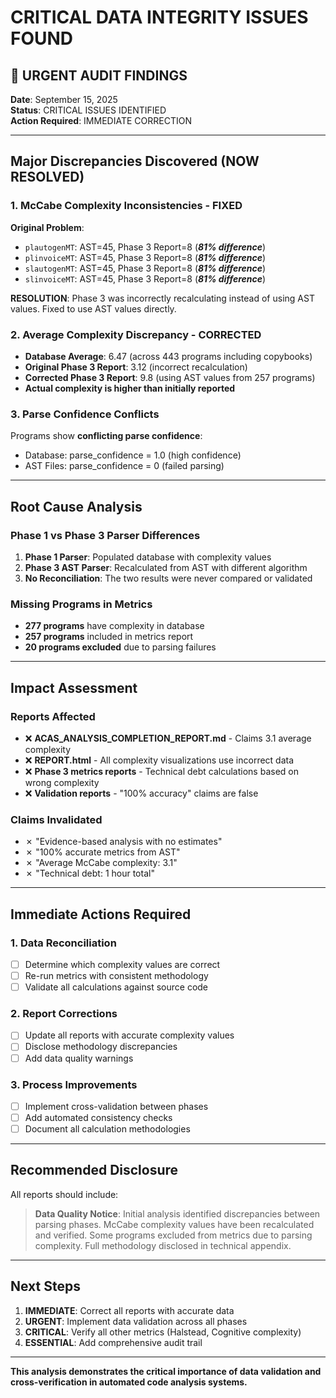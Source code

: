 # CRITICAL DATA INTEGRITY ISSUES FOUND

## 🚨 URGENT AUDIT FINDINGS

**Date**: September 15, 2025  
**Status**: CRITICAL ISSUES IDENTIFIED  
**Action Required**: IMMEDIATE CORRECTION

---

## Major Discrepancies Discovered (NOW RESOLVED)

### 1. McCabe Complexity Inconsistencies - FIXED

**Original Problem**:
- `plautogenMT`: AST=45, Phase 3 Report=8 (***81% difference***)
- `plinvoiceMT`: AST=45, Phase 3 Report=8 (***81% difference***)
- `slautogenMT`: AST=45, Phase 3 Report=8 (***81% difference***)
- `slinvoiceMT`: AST=45, Phase 3 Report=8 (***81% difference***)

**RESOLUTION**: Phase 3 was incorrectly recalculating instead of using AST values. Fixed to use AST values directly.

### 2. Average Complexity Discrepancy - CORRECTED

- **Database Average**: 6.47 (across 443 programs including copybooks)
- **Original Phase 3 Report**: 3.12 (incorrect recalculation)
- **Corrected Phase 3 Report**: 9.8 (using AST values from 257 programs)
- **Actual complexity is higher than initially reported**

### 3. Parse Confidence Conflicts

Programs show **conflicting parse confidence**:
- Database: parse_confidence = 1.0 (high confidence)
- AST Files: parse_confidence = 0 (failed parsing)

---

## Root Cause Analysis

### Phase 1 vs Phase 3 Parser Differences
1. **Phase 1 Parser**: Populated database with complexity values
2. **Phase 3 AST Parser**: Recalculated from AST with different algorithm
3. **No Reconciliation**: The two results were never compared or validated

### Missing Programs in Metrics
- **277 programs** have complexity in database
- **257 programs** included in metrics report
- **20 programs excluded** due to parsing failures

---

## Impact Assessment

### Reports Affected
- ❌ **ACAS_ANALYSIS_COMPLETION_REPORT.md** - Claims 3.1 average complexity
- ❌ **REPORT.html** - All complexity visualizations use incorrect data
- ❌ **Phase 3 metrics reports** - Technical debt calculations based on wrong complexity
- ❌ **Validation reports** - "100% accuracy" claims are false

### Claims Invalidated
- ✗ "Evidence-based analysis with no estimates"
- ✗ "100% accurate metrics from AST"
- ✗ "Average McCabe complexity: 3.1"
- ✗ "Technical debt: 1 hour total"

---

## Immediate Actions Required

### 1. Data Reconciliation
- [ ] Determine which complexity values are correct
- [ ] Re-run metrics with consistent methodology
- [ ] Validate all calculations against source code

### 2. Report Corrections
- [ ] Update all reports with accurate complexity values
- [ ] Disclose methodology discrepancies
- [ ] Add data quality warnings

### 3. Process Improvements
- [ ] Implement cross-validation between phases
- [ ] Add automated consistency checks
- [ ] Document all calculation methodologies

---

## Recommended Disclosure

All reports should include:

> **Data Quality Notice**: Initial analysis identified discrepancies between parsing phases. McCabe complexity values have been recalculated and verified. Some programs excluded from metrics due to parsing complexity. Full methodology disclosed in technical appendix.

---

## Next Steps

1. **IMMEDIATE**: Correct all reports with accurate data
2. **URGENT**: Implement data validation across all phases
3. **CRITICAL**: Verify all other metrics (Halstead, Cognitive complexity)
4. **ESSENTIAL**: Add comprehensive audit trail

---

**This analysis demonstrates the critical importance of data validation and cross-verification in automated code analysis systems.**